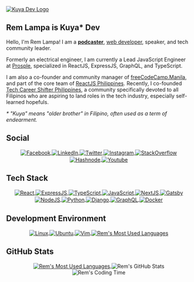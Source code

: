 <a href="https://kuya.dev" target="_blank">
  <picture>
    <source media="(prefers-color-scheme: dark)" srcset="https://kuya.dev/logo-dark-mode.png">
    <img align="center" alt="Kuya Dev Logo" src="https://kuya.dev/logo-light-mode.png">
  </picture>
</a>

## Rem Lampa is Kuya* Dev

Hello, I'm Rem Lampa! I am a **[podcaster](https://blog.kuya.dev/podcast)**, [web developer](https://kuya.dev), speaker, and tech community leader.

Formerly an electrical engineer, I am currently a Lead JavaScript Engineer at [Prosple](https://prosple.com/our-team/), specialized in ReactJS, ExpressJS, GraphQL, and TypeScript.

I am also a co-founder and community manager of [freeCodeCamp.Manila](https://www.facebook.com/groups/free.code.camp.manila), and part of the core team of [ReactJS Philippines](https://www.facebook.com/groups/reactjsphilippines). Recently, I co-founded [Tech Career Shifter Philippines](http://www.techcareershifter.com), a community specifically devoted to all Filipinos who are aspiring to land roles in the tech industry, especially self-learned hopefuls.

_* "Kuya" means "older brother" in Filipino, often used as a term of endearment._

## Social

<div align="center">
  <a href="https://www.facebook.com/KuyaDevPodcast" target="_blank">
    <img
         align="center"
         src="https://img.shields.io/badge/Facebook-1877F2?style=for-the-badge&logo=facebook&logoColor=white"
         alt="Facebook"
    />
  </a>
  <a href="https://www.linkedin.com/in/remlampa" target="_blank">
    <img
         align="center"
         src="https://img.shields.io/badge/LinkedIn-0077B5?style=for-the-badge&logo=linkedin&logoColor=white"
         alt="LinkedIn"
    />
  </a>
  <a href="https://twitter.com/KuyaDevPodcast" target="_blank">
    <img
         align="center"
         src="https://img.shields.io/badge/Twitter-1DA1F2?style=for-the-badge&logo=twitter&logoColor=white"
         alt="Twitter"
    />
  </a>
  <a href="https://www.instagram.com/kuyadevpodcast" target="_blank">
    <img
         align="center"
         src="https://img.shields.io/badge/Instagram-E4405F?style=for-the-badge&logo=instagram&logoColor=white"
         alt="Instagram"
    />
  </a>
  <a href="https://stackoverflow.com/users/story/6625014" target="_blank">
    <img
         align="center"
         src="https://img.shields.io/badge/Stack_Overflow-FE7A16?style=for-the-badge&logo=stack-overflow&logoColor=white"
         alt="StackOverflow"
    />
  </a>
  <a href="https://hashnode.com/@KuyaDev" target="_blank">
    <img
         align="center"
         src="https://img.shields.io/badge/Hashnode-2962FF?style=for-the-badge&logo=hashnode&logoColor=white"
         alt="Hashnode"
    />
  </a>
  <a href="https://www.youtube.com/@KuyaDevPodcast" target="_blank">
    <img
         align="center"
         src="https://img.shields.io/badge/YouTube-FF0000?style=for-the-badge&logo=youtube&logoColor=white"
         alt="Youtube"
    />
  </a>
</div>

## Tech Stack

<div align="center">
  <a href="https://kuya.dev" target="_blank">
    <img
         align="center"
         src="https://img.shields.io/badge/React-20232A?style=for-the-badge&logo=react&logoColor=61DAFB"
         alt="React"
    />
  </a>
  <a href="https://kuya.dev" target="_blank">
    <img
         align="center"
         src="https://img.shields.io/badge/Express.js-000000?style=for-the-badge&logo=express&logoColor=white"
         alt="ExpressJS"
    />
  </a>
  <a href="https://kuya.dev" target="_blank">
    <img
         align="center"
         src="https://img.shields.io/badge/TypeScript-007ACC?style=for-the-badge&logo=typescript&logoColor=white"
         alt="TypeScript"
    />
  </a>
  <a href="https://kuya.dev" target="_blank">
    <img
         align="center"
         src="https://img.shields.io/badge/JavaScript-F7DF1E?style=for-the-badge&logo=javascript&logoColor=black"
         alt="JavaScript"
    />
  </a>
  <a href="https://kuya.dev" target="_blank">
    <img
         align="center"
         src="https://img.shields.io/badge/next.js-000000?style=for-the-badge&logo=next-dot-js&logoColor=white"
         alt="NextJS"
    />
  </a>
  <a href="https://kuya.dev" target="_blank">
    <img
         align="center"
         src="https://img.shields.io/badge/Gatsby-663399?style=for-the-badge&logo=gatsby&logoColor=white"
         alt="Gatsby"
    />
  </a>
  <a href="https://kuya.dev" target="_blank">
    <img
         align="center"
         src="https://img.shields.io/badge/Node.js-43853D?style=for-the-badge&logo=node-dot-js&logoColor=white"
         alt="NodeJS"
    />
  </a>
  <a href="https://kuya.dev" target="_blank">
    <img
         align="center"
         src="https://img.shields.io/badge/Python-3776AB?style=for-the-badge&logo=python&logoColor=white"
         alt="Python"
    />
  </a>
  <a href="https://kuya.dev" target="_blank">
    <img
         align="center"
         src="https://img.shields.io/badge/Django-092E20?style=for-the-badge&logo=django&logoColor=green"
         alt="Django"
    />
  </a>
  <a href="https://kuya.dev" target="_blank">
    <img
         align="center"
         src="https://img.shields.io/badge/GraphQl-E10098?style=for-the-badge&logo=graphql&logoColor=white"
         alt="GraphQL"
    />
  </a>
  <a href="https://kuya.dev" target="_blank">
    <img
         align="center"
         src="https://img.shields.io/badge/Docker-2CA5E0?style=for-the-badge&logo=docker&logoColor=white"
         alt="Docker"
    />
  </a>
</div>

## Development Environment

<div align="center">
  <a href="https://kuya.dev" target="_blank">
    <img
         align="center"
         src="https://img.shields.io/badge/Linux-FCC624?style=for-the-badge&logo=linux&logoColor=black"
         alt="Linux"
    />
  </a>
  <a href="https://kuya.dev" target="_blank">
    <img
         align="center"
         src="https://img.shields.io/badge/Ubuntu-E95420?style=for-the-badge&logo=ubuntu&logoColor=white"
         alt="Ubuntu"
    />
  </a>
  <a href="https://kuya.dev" target="_blank">
    <img
         align="center"
         src="https://img.shields.io/badge/VIM-%2311AB00.svg?&style=for-the-badge&logo=vim&logoColor=white"
         alt="Vim"
    />
  </a>
  <a href="https://kuya.dev" target="_blank">
    <img
         align="center"
         src="https://img.shields.io/badge/Visual_Studio_Code-0078D4?style=for-the-badge&logo=visual%20studio%20code&logoColor=white"
         alt="Rem's Most Used Languages"
    />
  </a>
</div>

## GitHub Stats
<div align="center">
  <a href="https://kuya.dev" target="_blank">
    <picture>
      <source
         media="(prefers-color-scheme: dark)"
         srcset="https://github-readme-stats.vercel.app/api/top-langs/?username=RemLampa&theme=github_dark&hide=css,html,vim%20script&langs_count=7"
      >
      <img
         align="center"
         src="https://github-readme-stats.vercel.app/api/top-langs/?username=RemLampa&theme=default&hide=css,html,vim%20script&langs_count=7"
         alt="Rem's Most Used Languages"
      />
    </picture>
  </a>
      <picture>
      <source
         media="(prefers-color-scheme: dark)"
         srcset="https://github-readme-stats.vercel.app/api?username=RemLampa&theme=github_dark&show_icons=true&count_private=true""
      >
      <img
         align="center"
         src="https://github-readme-stats.vercel.app/api?username=RemLampa&theme=default&show_icons=true&count_private=true""
         alt="Rem's GitHub Stats"
      />
    </picture>
  </a>
    <picture>
      <source
         media="(prefers-color-scheme: dark)"
         srcset="https://github-readme-stats.vercel.app/api/wakatime?username=RemLampa&theme=github_dark"
      >
      <img
         align="center"
         src="https://github-readme-stats.vercel.app/api/wakatime?username=RemLampa&theme=default"
         alt="Rem's Coding Time"
      />
    </picture>
  </a>
</div>
